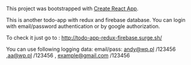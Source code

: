 This project was bootstrapped with [Create React App](https://github.com/facebook/create-react-app).

This is another todo-app with redux and firebase database. You can login with email/password authentication or by google authorization. 


To check it just go to :   http://todo-app-redux-firebase.surge.sh/

You can use following logging data:
 email/pass: andy@wp.pl /123456  ,aa@wp.pl /123456 , example@gmail.com /123456




